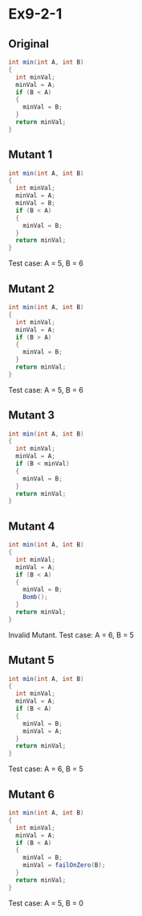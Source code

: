 # Ex9-2-1

## Original

```Java
int min(int A, int B)
{
  int minVal;
  minVal = A;
  if (B < A)
  {
    minVal = B;
  }
  return minVal;
}
```

## Mutant 1

```Java
int min(int A, int B)
{
  int minVal;
  minVal = A;
  minVal = B;
  if (B < A)
  {
    minVal = B;
  }
  return minVal;
}
```

Test case: A = 5, B = 6

## Mutant 2

```Java
int min(int A, int B)
{
  int minVal;
  minVal = A;
  if (B > A)
  {
    minVal = B;
  }
  return minVal;
}
```

Test case: A = 5, B = 6

## Mutant 3

```Java
int min(int A, int B)
{
  int minVal;
  minVal = A;
  if (B < minVal)
  {
    minVal = B;
  }
  return minVal;
}
```

## Mutant 4

```Java
int min(int A, int B)
{
  int minVal;
  minVal = A;
  if (B < A)
  {
    minVal = B;
    Bomb();
  }
  return minVal;
}
```

Invalid Mutant.
Test case: A = 6, B = 5

## Mutant 5

```Java
int min(int A, int B)
{
  int minVal;
  minVal = A;
  if (B < A)
  {
    minVal = B;
    minVal = A;
  }
  return minVal;
}
```

Test case: A = 6, B = 5

## Mutant 6

```Java
int min(int A, int B)
{
  int minVal;
  minVal = A;
  if (B < A)
  {
    minVal = B;
    minVal = failOnZero(B);
  }
  return minVal;
}
```

Test case: A = 5, B = 0

